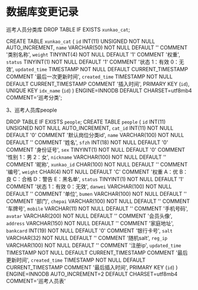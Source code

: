 数据库变更记录
=============
巡考人员分类库
DROP TABLE IF EXISTS `xunkao_cat`;

CREATE TABLE `xunkao_cat` (
  `id` INT(11) UNSIGNED NOT NULL AUTO_INCREMENT,
  `name` VARCHAR(50) NOT NULL DEFAULT '' COMMENT '类别名称',
  `weight` TINYINT(4) NOT NULL DEFAULT '1' COMMENT '权重',
  `status` TINYINT(1) NOT NULL DEFAULT '1' COMMENT '状态 1：有效 0：无效',
  `updated_time` TIMESTAMP NOT NULL DEFAULT CURRENT_TIMESTAMP COMMENT '最后一次更新时间',
  `created_time` TIMESTAMP NOT NULL DEFAULT CURRENT_TIMESTAMP COMMENT '插入时间',
  PRIMARY KEY (`id`),
  UNIQUE KEY `idx_name` (`id`)
) ENGINE=INNODB DEFAULT CHARSET=utf8mb4 COMMENT='巡考分类';



3、巡考人员库people

DROP TABLE IF EXISTS `people`;
CREATE TABLE `people` (
  `id` INT(11) UNSIGNED NOT NULL AUTO_INCREMENT,
  `cat_id` INT(11) NOT NULL DEFAULT '0' COMMENT '默认岗位分类id',
  `name` VARCHAR(100) NOT NULL DEFAULT '' COMMENT '姓名',
  `sfzh` INT(18) NOT NULL DEFAULT '0' COMMENT '身份证号',
  `sex` TINYINT(1) NOT NULL DEFAULT '0' COMMENT '性别 1：男 2：女',
  `nickname` VARCHAR(100) NOT NULL DEFAULT '' COMMENT '昵称',
  `xunkao_id` CHAR(100) NOT NULL DEFAULT '' COMMENT '编号',
  `weight` CHAR(4) NOT NULL DEFAULT 'C' COMMENT '权重 A：优 B：良 C：合格 D：警告 E：黑名单',
  `status` TINYINT(1) NOT NULL DEFAULT '1' COMMENT '状态 1：有效 0：无效',
  `danwei` VARCHAR(100) NOT NULL DEFAULT '' COMMENT '单位',
  `bumen` VARCHAR(100) NOT NULL DEFAULT '' COMMENT '部门',
  `chepai` VARCHAR(100) NOT NULL DEFAULT '' COMMENT '车牌号',
  `mobile` VARCHAR(11) NOT NULL DEFAULT '' COMMENT '手机号码',
  `avatar` VARCHAR(200) NOT NULL DEFAULT '' COMMENT '会员头像',
  `address` VARCHAR(150) NOT NULL DEFAULT '' COMMENT '家庭地址',
  `bankcard` INT(19) NOT NULL DEFAULT '0' COMMENT '银行卡号',
  `salt` VARCHAR(32) NOT NULL DEFAULT '' COMMENT '随机salt',
  `reg_ip` VARCHAR(100) NOT NULL DEFAULT '' COMMENT '注册ip',
  `updated_time` TIMESTAMP NOT NULL DEFAULT CURRENT_TIMESTAMP COMMENT '最后更新时间',
  `created_time` TIMESTAMP NOT NULL DEFAULT CURRENT_TIMESTAMP COMMENT '最后插入时间',
  PRIMARY KEY (`id`)
) ENGINE=INNODB AUTO_INCREMENT=2 DEFAULT CHARSET=utf8mb4 COMMENT='巡考人员表'
